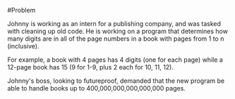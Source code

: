 #Problem

Johnny is working as an intern for a publishing company, and was tasked with cleaning up old code. He is working on a program that determines how many digits are in all of the page numbers in a book with pages from 1 to n (inclusive).

For example, a book with 4 pages has 4 digits (one for each page) while a 12-page book has 15 (9 for 1-9, plus 2 each for 10, 11, 12).

Johnny's boss, looking to futureproof, demanded that the new program be able to handle books up to 400,000,000,000,000,000 pages.

